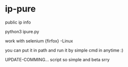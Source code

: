 # ip-pure
public ip info




python3 ipure.py

work with selenium {firfox}
-Linux

you can put it in path and run it by simple cmd in anytime :)

UPDATE-COMMING... script so simple and beta srry
